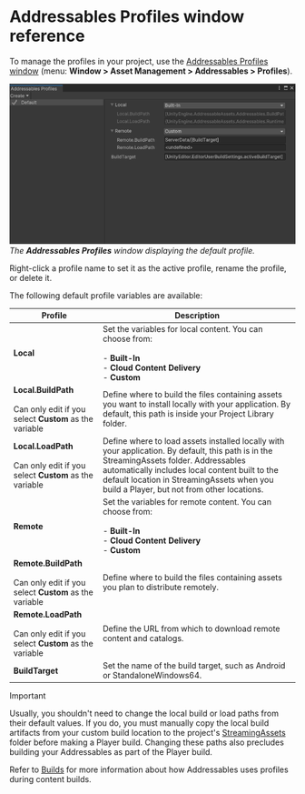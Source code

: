 # Addressables Profiles window reference

To manage the profiles in your project, use the [Addressables Profiles window](addressables-profiles-window.md) (menu: __Window > Asset Management > Addressables > Profiles__).

![](images/addressables-profiles-window.png)<br/>*The __Addressables Profiles__ window displaying the default profile.*

Right-click a profile name to set it as the active profile, rename the profile, or delete it.

The following default profile variables are available:

|**Profile**|**Description**|
|---|---|
| __Local__| Set the variables for local content. You can choose from:<br/><br/>- **Built-In**<br/>- **Cloud Content Delivery**<br/>- **Custom**|
|__Local.BuildPath__<br/><br/>Can only edit if you select **Custom** as the variable| Define where to build the files containing assets you want to install locally with your application. By default, this path is inside your Project Library folder.|
|__Local.LoadPath__<br/><br/>Can only edit if you select **Custom** as the variable| Define where to load assets installed locally with your application. By default, this path is in the StreamingAssets folder. Addressables automatically includes local content built to the default location in StreamingAssets when you build a Player, but not from other locations.|
|__Remote__| Set the variables for remote content. You can choose from:<br/><br/>- **Built-In**<br/>- **Cloud Content Delivery**<br/>- **Custom**|
|__Remote.BuildPath__<br/><br/>Can only edit if you select **Custom** as the variable| Define where to build the files containing assets you plan to distribute remotely.|
|__Remote.LoadPath__<br/><br/>Can only edit if you select **Custom** as the variable| Define the URL from which to download remote content and catalogs.|
|__BuildTarget__| Set the name of the build target, such as Android or StandaloneWindows64.|

> [!IMPORTANT]
> Usually, you shouldn't need to change the local build or load paths from their default values. If you do, you must manually copy the local build artifacts from your custom build location to the project's [StreamingAssets](xref:SpecialFolders) folder before making a Player build. Changing these paths also precludes building your Addressables as part of the Player build.

Refer to [Builds](Builds.md) for more information about how Addressables uses profiles during content builds.

